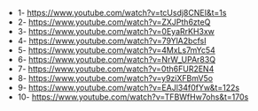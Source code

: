 * 1- https://www.youtube.com/watch?v=tcUsdj8CNEI&t=1s
* 2- https://www.youtube.com/watch?v=ZXJPth6zteQ
* 3- https://www.youtube.com/watch?v=0EyaRrKH3xw
* 4- https://www.youtube.com/watch?v=79YlA2bcfsI
* 5- https://www.youtube.com/watch?v=4MxLs7mYc54
* 6- https://www.youtube.com/watch?v=NrW_UPAr83Q
* 7- https://www.youtube.com/watch?v=0th6FUR2EN4
* 8- https://www.youtube.com/watch?v=y9ziXFBmV5o
* 9- https://www.youtube.com/watch?v=EAJl34f0fYw&t=122s
* 10- https://www.youtube.com/watch?v=TFBWfHw7ohs&t=170s